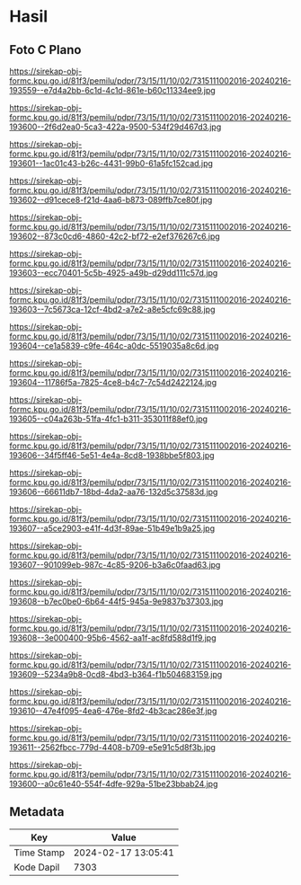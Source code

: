 # Hasil

## Foto C Plano

https://sirekap-obj-formc.kpu.go.id/81f3/pemilu/pdpr/73/15/11/10/02/7315111002016-20240216-193559--e7d4a2bb-6c1d-4c1d-861e-b60c11334ee9.jpg

https://sirekap-obj-formc.kpu.go.id/81f3/pemilu/pdpr/73/15/11/10/02/7315111002016-20240216-193600--2f6d2ea0-5ca3-422a-9500-534f29d467d3.jpg

https://sirekap-obj-formc.kpu.go.id/81f3/pemilu/pdpr/73/15/11/10/02/7315111002016-20240216-193601--1ac01c43-b26c-4431-99b0-61a5fc152cad.jpg

https://sirekap-obj-formc.kpu.go.id/81f3/pemilu/pdpr/73/15/11/10/02/7315111002016-20240216-193602--d91cece8-f21d-4aa6-b873-089ffb7ce80f.jpg

https://sirekap-obj-formc.kpu.go.id/81f3/pemilu/pdpr/73/15/11/10/02/7315111002016-20240216-193602--873c0cd6-4860-42c2-bf72-e2ef376267c6.jpg

https://sirekap-obj-formc.kpu.go.id/81f3/pemilu/pdpr/73/15/11/10/02/7315111002016-20240216-193603--ecc70401-5c5b-4925-a49b-d29dd111c57d.jpg

https://sirekap-obj-formc.kpu.go.id/81f3/pemilu/pdpr/73/15/11/10/02/7315111002016-20240216-193603--7c5673ca-12cf-4bd2-a7e2-a8e5cfc69c88.jpg

https://sirekap-obj-formc.kpu.go.id/81f3/pemilu/pdpr/73/15/11/10/02/7315111002016-20240216-193604--ce1a5839-c9fe-464c-a0dc-5519035a8c6d.jpg

https://sirekap-obj-formc.kpu.go.id/81f3/pemilu/pdpr/73/15/11/10/02/7315111002016-20240216-193604--11786f5a-7825-4ce8-b4c7-7c54d2422124.jpg

https://sirekap-obj-formc.kpu.go.id/81f3/pemilu/pdpr/73/15/11/10/02/7315111002016-20240216-193605--c04a263b-51fa-4fc1-b311-353011f88ef0.jpg

https://sirekap-obj-formc.kpu.go.id/81f3/pemilu/pdpr/73/15/11/10/02/7315111002016-20240216-193606--34f5ff46-5e51-4e4a-8cd8-1938bbe5f803.jpg

https://sirekap-obj-formc.kpu.go.id/81f3/pemilu/pdpr/73/15/11/10/02/7315111002016-20240216-193606--66611db7-18bd-4da2-aa76-132d5c37583d.jpg

https://sirekap-obj-formc.kpu.go.id/81f3/pemilu/pdpr/73/15/11/10/02/7315111002016-20240216-193607--a5ce2903-e41f-4d3f-89ae-51b49e1b9a25.jpg

https://sirekap-obj-formc.kpu.go.id/81f3/pemilu/pdpr/73/15/11/10/02/7315111002016-20240216-193607--901099eb-987c-4c85-9206-b3a6c0faad63.jpg

https://sirekap-obj-formc.kpu.go.id/81f3/pemilu/pdpr/73/15/11/10/02/7315111002016-20240216-193608--b7ec0be0-6b64-44f5-945a-9e9837b37303.jpg

https://sirekap-obj-formc.kpu.go.id/81f3/pemilu/pdpr/73/15/11/10/02/7315111002016-20240216-193608--3e000400-95b6-4562-aa1f-ac8fd588d1f9.jpg

https://sirekap-obj-formc.kpu.go.id/81f3/pemilu/pdpr/73/15/11/10/02/7315111002016-20240216-193609--5234a9b8-0cd8-4bd3-b364-f1b504683159.jpg

https://sirekap-obj-formc.kpu.go.id/81f3/pemilu/pdpr/73/15/11/10/02/7315111002016-20240216-193610--47e4f095-4ea6-476e-8fd2-4b3cac286e3f.jpg

https://sirekap-obj-formc.kpu.go.id/81f3/pemilu/pdpr/73/15/11/10/02/7315111002016-20240216-193611--2562fbcc-779d-4408-b709-e5e91c5d8f3b.jpg

https://sirekap-obj-formc.kpu.go.id/81f3/pemilu/pdpr/73/15/11/10/02/7315111002016-20240216-193600--a0c61e40-554f-4dfe-929a-51be23bbab24.jpg


## Metadata

| Key        | Value               |
| ---------- | ------------------- |
| Time Stamp | 2024-02-17 13:05:41 |
| Kode Dapil | 7303                |



